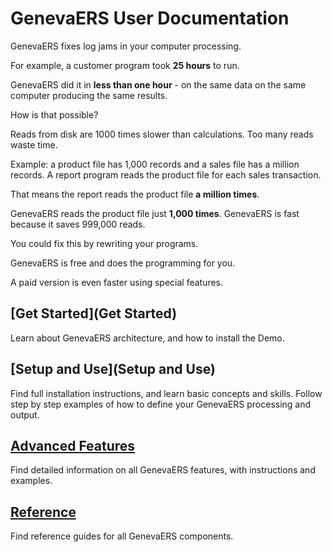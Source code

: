 

# GenevaERS User Documentation

GenevaERS fixes log jams in your computer processing.

For example, a customer program took **25 hours** to run.

GenevaERS did it in **less than one hour** - on the same data on the same computer producing the same results. 

How is that possible?

Reads from disk are 1000 times slower than calculations.  Too many reads waste time.

Example: a product file has 1,000 records and a sales file has a million records.  A report program reads the product file for each sales transaction.  

That means the report reads the product file **a million times**.

GenevaERS reads the product file just **1,000 times**.  GenevaERS is fast because it saves 999,000 reads.

You could fix this by rewriting your programs.

GenevaERS is free and does the programming for you.  

A paid version is even faster using special features.

## [Get Started](Get Started)

Learn about GenevaERS architecture, and how to install the Demo.

## [Setup and Use](Setup and Use)

Find full installation instructions, and learn basic concepts and skills. Follow step by step examples of how to define your GenevaERS processing and output.

## [Advanced Features](AdvancedFeatures)

Find detailed information on all GenevaERS features, with instructions and examples.

## [Reference](Reference)

Find reference guides for all GenevaERS components.